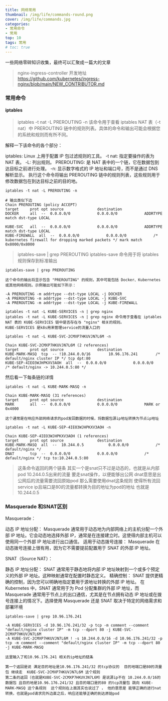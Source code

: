 ```yaml
---
title: 网络常用
thumbnail: /img/life/commands-round.png
cover: /img/life/commands.jpg
categories: 
- 常用命令
- 常用
top: 10
tags: 常用
# toc: true
---
```

一些网络零碎知识收集，最终可以汇聚成一篇大的文章
<!--more-->

> nginx-ingress-controller 开发地址
> https://github.com/kubernetes/ingress-nginx/blob/main/NEW_CONTRIBUTOR.md

### 常用命令
#### iptables
>  iptables -t nat -L PREROUTING -n
该命令用于查看 iptables NAT 表（-t nat）中 PREROUTING 链中的规则列表。具体的命令和输出可能会根据您的系统和规则而有所不同。

解释一下该命令的各个部分：

iptables: Linux 上用于配置 IP 包过滤规则的工具。
-t nat: 指定要操作的表为 NAT 表。
-L: 列出规则。
PREROUTING: 是 NAT 表中的一个链，它在数据包到达目标之前进行处理。
-n: 显示数字格式的 IP 地址和端口号，而不是通过 DNS 解析显示。
执行这个命令将输出 PREROUTING 链中的规则列表，这些规则用于修改数据包在到达目标之前的目的地。

```shell
iptables -t nat -L PREROUTING -n

# 输出类似下边
Chain PREROUTING (policy ACCEPT)
target     prot opt source               destination
DOCKER     all  --  0.0.0.0/0            0.0.0.0/0            ADDRTYPE match dst-type LOCAL

KUBE-SVC   all  --  0.0.0.0/0            0.0.0.0/0            ADDRTYPE match dst-type LOCAL
KUBE-FIREWALL  all  --  0.0.0.0/0            0.0.0.0/0            /* kubernetes firewall for dropping marked packets */ mark match 0x8000/0x8000

```

> iptables-save | grep PREROUTING
iptables-save 命令用于将 iptables 规则保存到标准输出

```shell
iptables-save | grep PREROUTING

这个命令的输出将显示包含 "PREROUTING" 的规则，其中可能包括 Docker、Kubernetes 或其他网络规则。示例输出可能如下所示：

-A PREROUTING -m addrtype --dst-type LOCAL -j DOCKER
-A PREROUTING -m addrtype --dst-type LOCAL -j KUBE-SVC
-A PREROUTING -m addrtype --dst-type LOCAL -j KUBE-FIREWALL

```

```shell
iptables -t nat -L KUBE-SERVICES -n | grep nginx
iptables -t nat -L KUBE-SERVICES -n | grep nginx 命令用于查看在 iptables NAT 表的 KUBE-SERVICES 链中是否存在与 "nginx" 相关的规则。
KUBE-SERVICES 是k8s用来管理service的流量入口的
```

```shell
iptables -t nat -L KUBE-SVC-2CMXP7HKUVJN7L6M -n

Chain KUBE-SVC-2CMXP7HKUVJN7L6M (2 references)
target     prot opt source               destination
KUBE-MARK-MASQ  tcp  -- !10.244.0.0/16        10.96.176.241        /* default/nginx cluster IP */ tcp dpt:80
KUBE-SEP-4IEO3WJHPKXV3AOH  all  --  0.0.0.0/0            0.0.0.0/0            /* default/nginx -> 10.244.0.5:80 */

```

 然后看一下每条链的详情
> 
 ```shell
iptables -t nat -L KUBE-MARK-MASQ -n

Chain KUBE-MARK-MASQ (31 references)
target     prot opt source               destination
MARK       all  --  0.0.0.0/0            0.0.0.0/0            MARK or 0x4000

这个通常是在响应外部网络请求的pod发回数据的时候，将数据包源ip地址转换为节点ip地址
 ```

```shell
iptables -t nat -L KUBE-SEP-4IEO3WJHPKXV3AOH -n

Chain KUBE-SEP-4IEO3WJHPKXV3AOH (1 references)
target     prot opt source               destination
KUBE-MARK-MASQ  all  --  10.244.0.5           0.0.0.0/0            /* default/nginx */
DNAT       tcp  --  0.0.0.0/0            0.0.0.0/0            /* default/nginx */ tcp to:10.244.0.5:80
```
> 这条命令返回的两个链条 其实一个是snat只不过是动态的，也就是从内部pod 10.244.0.5出来的流量 要走snat操作，以便能够出公网
> dnat意思是出公网后的流量需要流回原始pod 那么需要使用dnat这条规则 使得所有流回service ip且端口是80的流量都转换为目的地址为pod的地址
> 也就是10.244.0.5

### Masquerade 和SNAT区别 
Masquerade：

动态 IP 地址分配： Masquerade 通常用于动态地为内部网络上的主机分配一个外部 IP 地址。它会动态地选择外部 IP，通常是在连接建立时。这使得内部主机可以使用同一个外部 IP 地址进行出口通信。
适用于动态拨号连接： Masquerade 在动态拨号连接上很有用，因为它不需要提前配置用于 SNAT 的外部 IP 地址。

SNAT（Source NAT）：

静态 IP 地址分配： SNAT 通常用于静态地将内部 IP 地址映射到一个或多个预定义的外部 IP 地址。这种映射通常在配置时静态定义。
精确控制： SNAT 提供更精确的控制，因为您可以明确地指定要用于源地址转换的外部 IP 地址。
在 Kubernetes 中，SNAT 通常用于为 Pod 分配集群的外部 IP 地址，而 Masquerade 通常用于节点上的出口通信，尤其是在节点拥有动态 IP 地址或在拨号连接上的情况下。选择使用 Masquerade 还是 SNAT 取决于特定的网络需求和部署环境


```shell
iptables-save | grep 10.96.176.241

-A KUBE-SERVICES -d 10.96.176.241/32 -p tcp -m comment --comment "default/nginx cluster IP" -m tcp --dport 80 -j KUBE-SVC-2CMXP7HKUVJN7L6M
-A KUBE-SVC-2CMXP7HKUVJN7L6M ! -s 10.244.0.0/16 -d 10.96.176.241/32 -p tcp -m comment --comment "default/nginx cluster IP" -m tcp --dport 80 -j KUBE-MARK-MASQ

这里输入了和10.96.176.241 相关的ip地址的链条

第一个返回是说 满足目的地址是10.96.176.241/32 的tcp协议的  目的地端口是80的流量包 继续走  KUBE-SVC-2CMXP7HKUVJN7L6M 这个规则
第二条的返回（也就是KUBE-SVC-2CMXP7HKUVJN7L6M）是说源ip不在 10.244.0.0/16的数据包 且目的地是10.96.176.241/32 且目的端口是的80 的tcp流量包 跳向 KUBE-MARK-MASQ 这个条规则  这个规则在上面其实也说过了 ， 他的意思是 能够正确的进行nat转换，也就是pod请求完外边直之后，响应还能够正确的到达原始pod
```